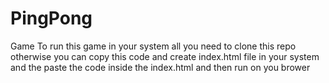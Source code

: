 # PingPong
Game
To run this game in your system all you need to clone this repo 
otherwise you can copy this code and create index.html file in your system and the paste the code inside the index.html and then run on you brower
